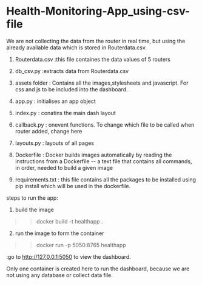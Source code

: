 # Health-Monitoring-App_using-csv-file 

We are not collecting the data from the router in real time, but using the already available data which is stored in Routerdata.csv.

1.  Routerdata.csv :this file containes the data values of 5 routers

2.  db_csv.py :extracts data from Routerdata.csv

3.  assets folder : Contains all the images,stylesheets and javascript. For css and js to be included into the dashboard.

4.  app.py : initialises an app object

5.  index.py : conatins the main dash layout

6.  callback.py : onevent functions. To change which file to be called when router added, change here

7.  layouts.py : layouts of all pages

8.  Dockerfile : Docker builds images automatically by reading the instructions from a Dockerfile -- a text file that contains all commands, in order, needed to build a given image

9.  requirements.txt : this file contains all the packages to be installed using pip install which will be used in the dockerfile.


steps to run the app:

1.  build the image 

>>docker build -t healthapp .

2.  run the image to form the container

>>docker run -p 5050:8765 healthapp

:go to http://127.0.0.1:5050 to view the dashboard.


Only one container is created here to run the dashboard, because we are not using any database or collect data file.
